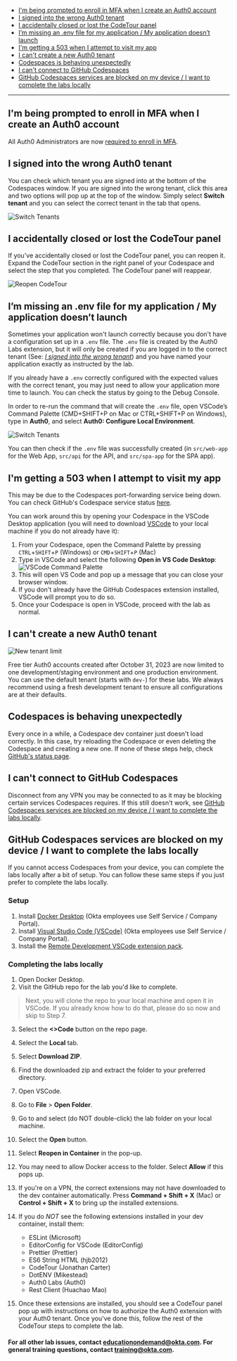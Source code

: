 
- [I'm being prompted to enroll in MFA when I create an Auth0 account](#im-being-prompted-to-enroll-in-mfa-when-i-create-an-auth0-account)
- [I signed into the wrong Auth0 tenant](#i-signed-into-the-wrong-auth0-tenant)
- [I accidentally closed or lost the CodeTour panel](#i-accidentally-closed-or-lost-the-codetour-panel)
- [I’m missing an .env file for my application / My application doesn’t launch](#im-missing-an-env-file-for-my-application--my-application-doesnt-launch)
- [I'm getting a 503 when I attempt to visit my app](#im-getting-a-503-when-i-attempt-to-visit-my-app)
- [I can't create a new Auth0 tenant](#i-cant-create-a-new-auth0-tenant)
- [Codespaces is behaving unexpectedly](#codespaces-is-behaving-unexpectedly)
- [I can't connect to GitHub Codespaces](#i-cant-connect-to-github-codespaces)
- [GitHub Codespaces services are blocked on my device / I want to complete the labs locally](#github-codespaces-services-are-blocked-on-my-device--i-want-to-complete-the-labs-locally)

---

## I'm being prompted to enroll in MFA when I create an Auth0 account

All Auth0 Administrators are now [required to enroll in MFA](https://community.auth0.com/t/action-required-multifactor-authentication-mfa-for-auth0-by-okta-administrators/125827).

## I signed into the wrong Auth0 tenant

You can check which tenant you are signed into at the bottom of the Codespaces window. If you are signed into the wrong tenant, click this area and two options will pop up at the top of the window. Simply select **Switch tenant** and you can select the correct tenant in the tab that opens.

![Switch Tenants](https://cdn.auth0.com/website/auth0-labs/od/faqs/switch-tenants.gif)

## I accidentally closed or lost the CodeTour panel

If you've accidentally closed or lost the CodeTour panel, you can reopen it. Expand the CodeTour section in the right panel of your Codespace and select the step that you completed. The CodeTour panel will reappear.

![Reopen CodeTour](https://cdn.auth0.com/website/auth0-labs/od/faqs/reopen-codetour.gif)

## I’m missing an .env file for my application / My application doesn’t launch

Sometimes your application won't launch correctly because you don't have a configuration set up in a `.env` file. The `.env` file is created by the Auth0 Labs extension, but it will only be created if you are logged in to the correct tenant (See: [*I signed into the wrong tenant*](#i-signed-into-the-wrong-auth0-tenant)) and you have named your application exactly as instructed by the lab.

If you already have a `.env` correctly configured with the expected values with the correct tenant, you may just need to allow your application more time to launch. You can check the status by going to the Debug Console.

In order to re-run the command that will create the `.env` file, open VSCode’s Command Palette (CMD+SHIFT+P on Mac or CTRL+SHIFT+P on Windows), type in **Auth0**, and select **Auth0: Configure Local Environment**. 

![Switch Tenants](https://cdn.auth0.com/website/auth0-labs/od/faqs/config-local.png)

You can then check if the `.env` file was successfully created (in `src/web-app` for the Web App,  `src/api` for the API, and `src/spa-app` for the SPA app).

## I'm getting a 503 when I attempt to visit my app

This may be due to the Codespaces port-forwarding service being down. You can check GitHub's Codespace service status [here](https://www.githubstatus.com/). 

You can work around this by opening your Codespace in the VSCode Desktop application (you will need to download [VSCode](https://code.visualstudio.com/) to your local machine if you do not already have it):
1. From your Codespace, open the Command Palette by pressing `CTRL`+`SHIFT`+`P` (Windows) or `CMD`+`SHIFT`+`P` (Mac)
2. Type in VSCode and select the following **Open in VS Code Desktop**:
    ![VSCode Command Palette](https://cdn.auth0.com/website/a0fun/v2/vscode-command-palette.png)
3. This will open VS Code and pop up a message that you can close your browser window.
4. If you don't already have the GitHub Codespaces extension installed, VSCode will prompt you to do so.
5. Once your Codespace is open in VSCode, proceed with the lab as normal.

## I can't create a new Auth0 tenant

![New tenant limit](https://cdn.auth0.com/website/auth0-labs/od/faqs/new-tenant-limit.png)

Free tier Auth0 accounts created after October 31, 2023 are now limited to one development/staging environment and one production environment. You can use the default tenant (starts with `dev-`) for these labs. We always recommend using a fresh development tenant to ensure all configurations are at their defaults. 

## Codespaces is behaving unexpectedly

Every once in a while, a Codespace dev container just doesn't load correctly. In this case, try reloading the Codespace or even deleting the Codespace and creating a new one. If none of these steps help, check [GitHub's status page](https://www.githubstatus.com/).

## I can't connect to GitHub Codespaces

Disconnect from any VPN you may be connected to as it may be blocking certain services Codespaces requires. If this still doesn't work, see [GitHub Codespaces services are blocked on my device / I want to complete the labs locally](#github-codespaces-services-are-blocked-on-my-device--i-want-to-complete-the-labs-locally).

## GitHub Codespaces services are blocked on my device / I want to complete the labs locally

If you cannot access Codespaces from your device, you can complete the labs locally after a bit of setup. You can follow these same steps if you just prefer to complete the labs locally.

### Setup

1. Install [Docker Desktop](https://www.docker.com/products/docker-desktop/) (Okta employees use Self Service / Company Portal).
2. Install [Visual Studio Code (VSCode)](https://code.visualstudio.com/) (Okta employees use Self Service / Company Portal).
3. Install the [Remote Development VSCode extension pack](https://marketplace.visualstudio.com/items?itemName=ms-vscode-remote.vscode-remote-extensionpack). 

### Completing the labs locally

1. Open Docker Desktop.
1. Visit the GitHub repo for the lab you'd like to complete.
> Next, you will clone the repo to your local machine and open it in VSCode. If you already know how to do that, please do so now and skip to Step 7.
3. Select the **<>Code** button on the repo page.
4. Select the **Local** tab.
5. Select **Download ZIP**.
6. Find the downloaded zip and extract the folder to your preferred directory.
7. Open VSCode.
8. Go to **File** > **Open Folder**.
9. Go to and select (do NOT double-click) the lab folder on your local machine.
10. Select the **Open** button.
11. Select **Reopen in Container** in the pop-up.
12. You may need to allow Docker access to the folder. Select **Allow** if this pops up.
13. If you're on a VPN, the correct extensions may not have downloaded to the dev container automatically. Press **Command + Shift + X** (Mac) or **Control + Shift + X** to bring up the installed extensions.
14. If you do *NOT* see the following extensions installed in your dev container, install them:
    - ESLint (Microsoft)
    - EditorConfig for VSCode (EditorConfig)
    - Prettier (Prettier)
    - ES6 String HTML (hjb2012)
    - CodeTour (Jonathan Carter)
    - DotENV (Mikestead)
    - Auth0 Labs (Auth0)
    - Rest Client (Huachao Mao)

15. Once these extensions are installed, you should see a CodeTour panel pop up with instructions on how to authorize the Auth0 extension with your Auth0 tenant. Once you've done this, follow the rest of the CodeTour steps to complete the lab.

#### For all other lab issues, contact [educationondemand@okta.com](mailto:educationondemand@okta.com). For general training questions, contact [training@okta.com](mailto:training@okta.com).

